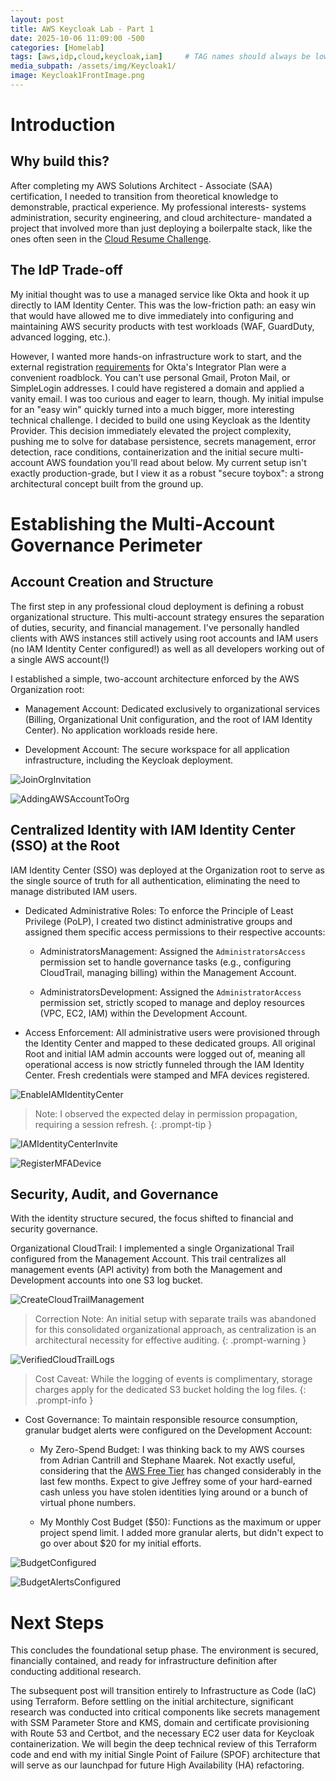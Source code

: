 ```yaml
---
layout: post
title: AWS Keycloak Lab - Part 1
date: 2025-10-06 11:09:00 -500
categories: [Homelab]
tags: [aws,idp,cloud,keycloak,iam]     # TAG names should always be lowercase
media_subpath: /assets/img/Keycloak1/
image: Keycloak1FrontImage.png
---
```

# Introduction

## Why build this?

After completing my AWS Solutions Architect - Associate (SAA) certification, I needed to transition from theoretical knowledge to demonstrable, practical experience. My professional interests- systems administration, security engineering, and cloud architecture- mandated a project that involved more than just deploying a boilerpalte stack, like the ones often seen in the [Cloud Resume Challenge](https://cloudresumechallenge.dev/docs/the-challenge/aws/). 

## The IdP Trade-off

My initial thought was to use a managed service like Okta and hook it up directly to IAM Identity Center. This was the low-friction path: an easy win that would have allowed me to dive immediately into configuring and maintaining AWS security products with test workloads (WAF, GuardDuty, advanced logging, etc.).

However, I wanted more hands-on infrastructure work to start, and the external registration [requirements](https://developer.okta.com/docs/reference/org-defaults/) for Okta's Integrator Plan were a convenient roadblock. You can't use personal Gmail, Proton Mail, or SimpleLogin addresses. I could have registered a domain and applied a vanity email. I was too curious and eager to learn, though. My initial impulse for an "easy win" quickly turned into a much bigger, more interesting technical challenge. I decided to build one using Keycloak as the Identity Provider. This decision immediately elevated the project complexity, pushing me to solve for database persistence, secrets management, error detection, race conditions, containerization and the initial secure multi-account AWS foundation you'll read about below. My current setup isn't exactly production-grade, but I view it as a robust "secure toybox": a strong architectural concept built from the ground up.

# Establishing the Multi-Account Governance Perimeter

## Account Creation and Structure

The first step in any professional cloud deployment is defining a robust organizational structure. This multi-account strategy ensures the separation of duties, security, and financial management. I've personally handled clients with AWS instances still actively using root accounts and IAM users (no IAM Identity Center configured!) as well as all developers working out of a single AWS account(!)

I established a simple, two-account architecture enforced by the AWS Organization root:

- Management Account: Dedicated exclusively to organizational services (Billing, Organizational Unit configuration, and the root of IAM Identity Center). No application workloads reside here.

- Development Account: The secure workspace for all application infrastructure, including the Keycloak deployment.

![JoinOrgInvitation](JoinOrgInvitation.png)

![AddingAWSAccountToOrg](AddingAWSAccountToOrg.png)

## Centralized Identity with IAM Identity Center (SSO) at the Root

IAM Identity Center (SSO) was deployed at the Organization root to serve as the single source of truth for all authentication, eliminating the need to manage distributed IAM users.

- Dedicated Administrative Roles: To enforce the Principle of Least Privilege (PoLP), I created two distinct administrative groups and assigned them specific access permissions to their respective accounts:

  - AdministratorsManagement: Assigned the `AdministratorsAccess` permission set to handle governance tasks (e.g., configuring CloudTrail, managing billing) within the Management Account.

  - AdministratorsDevelopment: Assigned the `AdministratorAccess` permission set, strictly scoped to manage and deploy resources (VPC, EC2, IAM) within the Development Account.

- Access Enforcement: All administrative users were provisioned through the Identity Center and mapped to these dedicated groups. All original Root and initial IAM admin accounts were logged out of, meaning all operational access is now strictly funneled through the IAM Identity Center. Fresh credentials were stamped and MFA devices registered.

![EnableIAMIdentityCenter](EnableIAMIdentityCenter.png)

> Note: I observed the expected delay in permission propagation, requiring a session refresh.
{: .prompt-tip }

![IAMIdentityCenterInvite](IAMIdentityCenterInvite.png)

![RegisterMFADevice](RegisterMFADevice.png)

## Security, Audit, and Governance

With the identity structure secured, the focus shifted to financial and security governance.

Organizational CloudTrail: I implemented a single Organizational Trail configured from the Management Account. This trail centralizes all management events (API activity) from both the Management and Development accounts into one S3 log bucket.

![CreateCloudTrailManagement](CreateCloudTrailManagement.png)

> Correction Note: An initial setup with separate trails was abandoned for this consolidated organizational approach, as centralization is an architectural necessity for effective auditing.
{: .prompt-warning }

![VerifiedCloudTrailLogs](VerifiedCloudTrailLogs.png)

> Cost Caveat: While the logging of events is complimentary, storage charges apply for the dedicated S3 bucket holding the log files.
{: .prompt-info }

- Cost Governance: To maintain responsible resource consumption, granular budget alerts were configured on the Development Account:

  - My Zero-Spend Budget: I was thinking back to my AWS courses from Adrian Cantrill and Stephane Maarek. Not exactly useful, considering that the [AWS Free Tier](https://aws.amazon.com/blogs/aws/aws-free-tier-update-new-customers-can-get-started-and-explore-aws-with-up-to-200-in-credits/) has changed considerably in the last few months. Expect to give Jeffrey some of your hard-earned cash unless you have stolen identities lying around or a bunch of virtual phone numbers.

  - My Monthly Cost Budget ($50): Functions as the maximum or upper project spend limit. I added more granular alerts, but didn't expect to go over about $20 for my initial efforts.

![BudgetConfigured](BudgetConfigured.png)

![BudgetAlertsConfigured](BudgetAlertsConfigured.png)

# Next Steps

This concludes the foundational setup phase. The environment is secured, financially contained, and ready for infrastructure definition after conducting additional research.

The subsequent post will transition entirely to Infrastructure as Code (IaC) using Terraform. Before settling on the initial architecture, significant research was conducted into critical components like secrets management with SSM Parameter Store and KMS, domain and certificate provisioning with Route 53 and Certbot, and the necessary EC2 user data for Keycloak containerization. We will begin the deep technical review of this Terraform code and end with my initial Single Point of Failure (SPOF) architecture that will serve as our launchpad for future High Availability (HA) refactoring.
